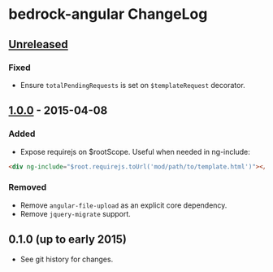# bedrock-angular ChangeLog

## [Unreleased]

### Fixed
- Ensure `totalPendingRequests` is set on `$templateRequest` decorator.

## [1.0.0] - 2015-04-08

### Added
- Expose requirejs on $rootScope. Useful when needed in ng-include:
```html
<div ng-include="$root.requirejs.toUrl('mod/path/to/template.html')"></div>
```

### Removed
- Remove `angular-file-upload` as an explicit core dependency.
- Remove `jquery-migrate` support.

## 0.1.0 (up to early 2015)

- See git history for changes.

[Unreleased]: https://github.com/digitalbazaar/bedrock-angular/compare/1.0.0...HEAD
[1.0.0]: https://github.com/digitalbazaar/bedrock-angular/compare/0.1.0...1.0.0
